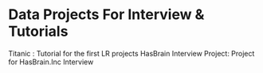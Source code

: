 # Data Projects For Interview & Tutorials 
Titanic : Tutorial for the first LR projects 
HasBrain Interview Project: Project for HasBrain.Inc Interview
